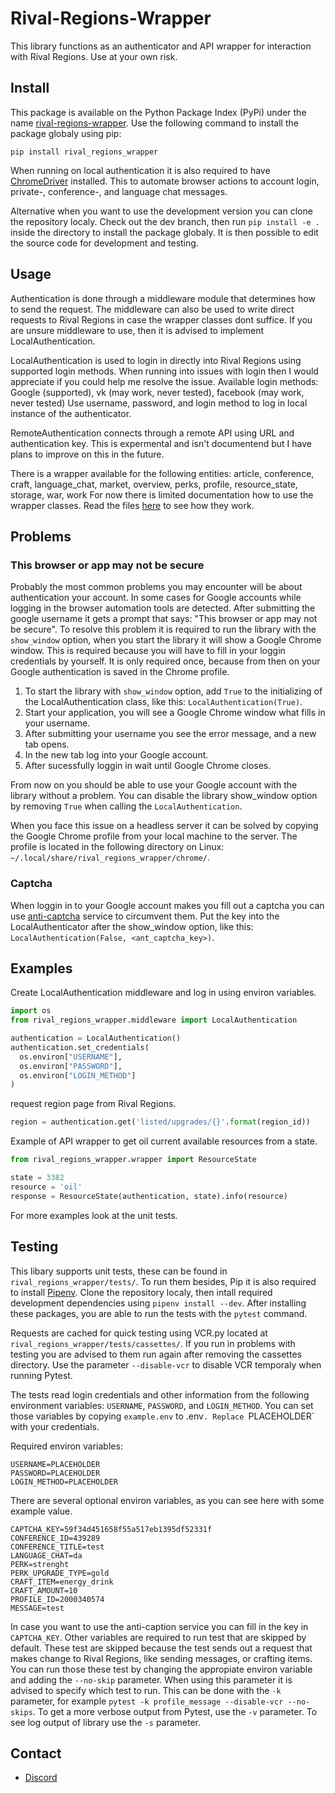# Rival-Regions-Wrapper
This library functions as an authenticator and API wrapper for interaction with Rival Regions.
Use at your own risk.

## Install
This package is available on the Python Package Index (PyPi) under the name [rival-regions-wrapper](https://pypi.org/project/rival-regions-wrapper/).
Use the following command to install the package globaly using pip:

```
pip install rival_regions_wrapper
```

When running on local authentication it is also required to have [ChromeDriver](https://sites.google.com/chromium.org/driver/) installed.
This to automate browser actions to account login, private-, conference-, and language chat messages.

Alternative when you want to use the development version you can clone the repository localy.
Check out the dev branch, then run `pip install -e .` inside the directory to install the package globaly.
It is then possible to edit the source code for development and testing. 

## Usage 
Authentication is done through a middleware module that determines how to send the request.
The middleware can also be used to write direct requests to Rival Regions in case the wrapper classes dont suffice.
If you are unsure middleware to use, then it is advised to implement LocalAuthentication.

LocalAuthentication is used to login in directly into Rival Regions using supported login methods.
When running into issues with login then I would appreciate if you could help me resolve the issue. 
Available login methods: Google (supported), vk (may work, never tested), facebook (may work, never tested)
Use username, password, and login method to log in local instance of the authenticator.

RemoteAuthentication connects through a remote API using URL and authentication key.
This is expermental and isn't documentend but I have plans to improve on this in the future.

There is a wrapper available for the following entities:
article, conference, craft, language\_chat, market, overview, perks, profile, resource_state, storage, war, work
For now there is limited documentation how to use the wrapper classes.
Read the files [here](https://github.com/joostsijm/rival_regions_wrapper/tree/dev/src/rival_regions_wrapper/wrapper) to see how they work.

## Problems
### This browser or app may not be secure
Probably the most common problems you may encounter will be about authentication your account.
In some cases for Google accounts while logging in the browser automation tools are detected.
After submitting the google username it gets a prompt that says: "This browser or app may not be secure".
To resolve this problem it is required to run the library with the `show_window` option, when you start the library it will show a Google Chrome window.
This is required because you will have to fill in your loggin credentials by yourself.
It is only required once, because from then on your Google authentication is saved in the Chrome profile.

1. To start the library with `show_window` option, add `True` to the initializing of the LocalAuthentication class, like this: `LocalAuthentication(True)`.
2. Start your application, you will see a Google Chrome window what fills in your username.
4. After submitting your username you see the error message, and a new tab opens.
5. In the new tab log into your Google account.
6. After sucessfully loggin in wait until Google Chrome closes.

From now on you should be able to use your Google account with the library without a problem.
You can disable the library show\_window option by removing `True` when calling the `LocalAuthentication`.

When you face this issue on a headless server it can be solved by copying the Google Chrome profile from your local machine to the server.
The profile is located in the following directory on Linux: `~/.local/share/rival_regions_wrapper/chrome/`.

### Captcha
When loggin in to your Google account makes you fill out a captcha you can use [anti-captcha](https://anti-captcha.com/) service to circumvent them. 
Put the key into the LocalAuthenticator after the show\_window option, like this: `LocalAuthentication(False, <ant_captcha_key>)`.

## Examples
Create LocalAuthentication middleware and log in using environ variables.
```python
import os
from rival_regions_wrapper.middleware import LocalAuthentication

authentication = LocalAuthentication()
authentication.set_credentials(
  os.environ["USERNAME"],
  os.environ["PASSWORD"],
  os.environ["LOGIN_METHOD"]
)
```

request region page from Rival Regions.
```python
region = authentication.get('listed/upgrades/{}'.format(region_id))
```

Example of API wrapper to get oil current available resources from a state.
```python
from rival_regions_wrapper.wrapper import ResourceState

state = 3382
resource = 'oil'
response = ResourceState(authentication, state).info(resource)
```

For more examples look at the unit tests.

## Testing
This libary supports unit tests, these can be found in `rival_regions_wrapper/tests/`.
To run them besides, Pip it is also required to install [Pipenv](https://pypi.org/project/pipenv/).
Clone the repository localy, then intall required development dependencies using `pipenv install --dev`.
After installing these packages, you are able to run the tests with the `pytest` command.

Requests are cached for quick testing using VCR.py located at `rival_regions_wrapper/tests/cassettes/`.
If you run in problems with testing you are advised to them run again after removing the cassettes directory.
Use the parameter `--disable-vcr` to disable VCR temporaly when running Pytest.

The tests read login credentials and other information from the following environment variables:
`USERNAME`, `PASSWORD`, and `LOGIN_METHOD`.
You can set those variables by copying `example.env` to .env`.
Replace `PLACEHOLDER` with your credentials.

Required environ variables:
```
USERNAME=PLACEHOLDER
PASSWORD=PLACEHOLDER
LOGIN_METHOD=PLACEHOLDER
```

There are several optional environ variables, as you can see here with some example value. 
```
CAPTCHA_KEY=59f34d451658f55a517eb1395df52331f
CONFERENCE_ID=439289
CONFERENCE_TITLE=test
LANGUAGE_CHAT=da
PERK=strenght
PERK_UPGRADE_TYPE=gold
CRAFT_ITEM=energy_drink
CRAFT_AMOUNT=10
PROFILE_ID=2000340574
MESSAGE=test
```

In case you want to use the anti-caption service you can fill in the key in `CAPTCHA_KEY`.
Other variables are required to run test that are skipped by default.
These test are skipped because the test sends out a request that makes change to Rival Regions, like sending messages, or crafting items.
You can run those these test by changing the appropiate environ variable and adding the `--no-skip` parameter.
When using this parameter it is advised to specify which test to run.
This can be done with the `-k` parameter, for example `pytest -k profile_message --disable-vcr --no-skips`.
To get a more verbose output from Pytest, use the `-v` parameter.
To see log output of library use the `-s` parameter.

## Contact
* [Discord](https://discord.gg/6fzHtJM)

